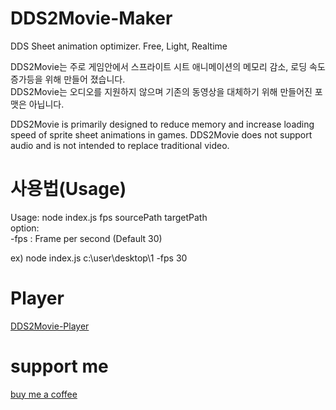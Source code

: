 # DDS2Movie-Maker
DDS Sheet animation optimizer. Free, Light, Realtime
    
DDS2Movie는 주로 게임안에서 스프라이트 시트 애니메이션의 메모리 감소, 로딩 속도 증가등을 위해 만들어 졌습니다.   
DDS2Movie는 오디오를 지원하지 않으며 기존의 동영상을 대체하기 위해 만들어진 포맷은 아닙니다.   

DDS2Movie is primarily designed to reduce memory and increase loading speed of sprite sheet animations in games.
DDS2Movie does not support audio and is not intended to replace traditional video.   

# 사용법(Usage)
Usage: node index.js fps sourcePath targetPath   
option:    
     -fps : Frame per second (Default 30)   
        
ex) node index.js c:\user\desktop\1 -fps 30   

# Player
[DDS2Movie-Player](https://github.com/skyzerotiger/DDS2Movie-Player)

# support me
[buy me a coffee](https://www.buymeacoffee.com/skyzero)
